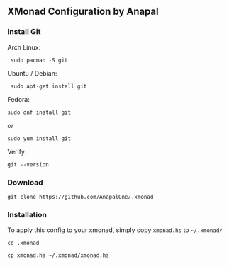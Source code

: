 ## XMonad Configuration by Anapal

### Install Git
   Arch Linux:
``` 
 sudo pacman -S git
```
   Ubuntu / Debian:
```
 sudo apt-get install git
```
   Fedora:
``` 
sudo dnf install git
``` 
*or*
``` 
sudo yum install git
```  

Verify:
``` 
git --version
```


### Download
``` 
git clone https://github.com/AnapalOne/.xmonad
```  


### Installation
To apply this config to your xmonad, simply copy `xmonad.hs` to `~/.xmonad/`
``` 
cd .xmonad
```
``` 
cp xmonad.hs ~/.xmonad/xmonad.hs
```
